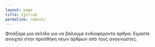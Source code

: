 ```yaml
---
layout: page
title: Σχετικά
permalink: /about/
---
```



Φτιάξαμε μια σελίδα για να βάλουμε ενδιαφέροντα άρθρα. Είμαστε ανοιχτοί στην προσθήκη νέων άρθρων από τους αναγνώστες.

